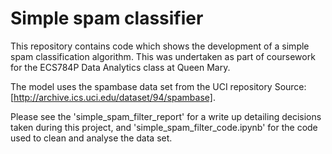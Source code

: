 # Simple spam classifier

This repository contains code which shows the development of a simple spam classification algorithm. This was undertaken as part of coursework for the ECS784P Data Analytics class at Queen Mary.

The model uses the spambase data set from the UCI repository Source: [http://archive.ics.uci.edu/dataset/94/spambase].

Please see the 'simple_spam_filter_report' for a write up detailing decisions taken during this project, and 'simple_spam_filter_code.ipynb' for the code used to clean and analyse the data set.
